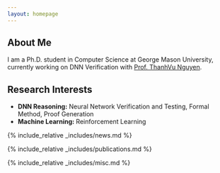 ```yaml
---
layout: homepage
---
```


## About Me

I am a Ph.D. student in Computer Science at George Mason University, currently working on DNN Verification with [Prof. ThanhVu Nguyen](https://dynaroars.cs.gmu.edu/people/nguyenthanhvuh/).

## Research Interests

- **DNN Reasoning:** Neural Network Verification and Testing, Formal Method, Proof Generation
- **Machine Learning:** Reinforcement Learning

{% include_relative _includes/news.md %}

{% include_relative _includes/publications.md %}

{% include_relative _includes/misc.md %}

